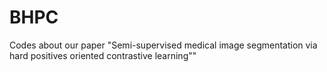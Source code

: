 # BHPC
Codes about our paper "Semi-supervised medical image segmentation via hard positives oriented contrastive learning""
